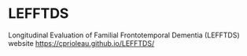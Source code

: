 # LEFFTDS
Longitudinal Evaluation of Familial Frontotemporal Dementia (LEFFTDS) website
https://cprioleau.github.io/LEFFTDS/
